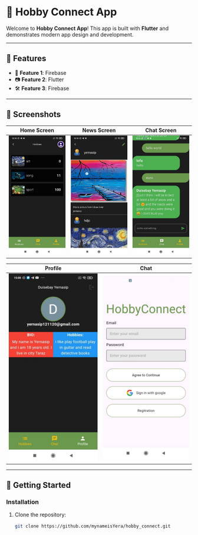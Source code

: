 # 📱 Hobby Connect App

Welcome to **Hobby Connect App**! This app is built with **Flutter** and demonstrates modern app design and development.

---

## 🌟 Features
- 🚀 **Feature 1**: Firebase
- 📷 **Feature 2**: Flutter
- 🛠️ **Feature 3**: Firebase

---

## 📸 Screenshots

| Home Screen | News Screen | Chat Screen |
|-------------|----------------|-----------------|
| ![Home Screen](assets/images/screen3.jpg) | ![News Screen](assets/images/screen2.jpg) | ![Chat Screen](assets/images/screen1.jpg) |

| Profile | Chat |
|---------------|------|
| ![Profile ](assets/images/profile.jpg) | ![Auth](assets/images/auth.jpg) |

---

## 🚀 Getting Started


### Installation
1. Clone the repository:
   ```bash
   git clone https://github.com/mynameisYera/hobby_connect.git
